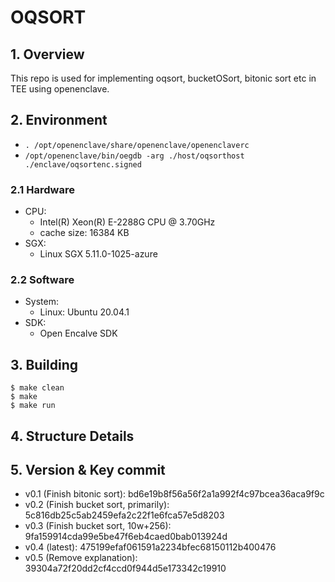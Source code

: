 # OQSORT

## 1. Overview

This repo is used for implementing oqsort, bucketOSort, bitonic sort etc in TEE using openenclave.

## 2. Environment

- `. /opt/openenclave/share/openenclave/openenclaverc`
- `/opt/openenclave/bin/oegdb -arg ./host/oqsorthost ./enclave/oqsortenc.signed `

### 2.1 Hardware

- CPU:
  - Intel(R) Xeon(R) E-2288G CPU @ 3.70GHz
  - cache size: 16384 KB
- SGX:
  - Linux SGX 5.11.0-1025-azure

### 2.2 Software

- System:
  - Linux: Ubuntu 20.04.1
- SDK:
  - Open Encalve SDK

## 3. Building

```
$ make clean
$ make
$ make run
```

## 4. Structure Details

## 5. Version & Key commit

- v0.1 (Finish bitonic sort): bd6e19b8f56a56f2a1a992f4c97bcea36aca9f9c
- v0.2 (Finish bucket sort, primarily): 5c816db25c5ab2459efa2c22f1e6fca57e5d8203
- v0.3 (Finish bucket sort, 10w+256): 9fa159914cda99e5be47f6eb4caed0bab013924d
- v0.4 (latest): 475199efaf061591a2234bfec68150112b400476
- v0.5 (Remove explanation): 39304a72f20dd2cf4ccd0f944d5e173342c19910

